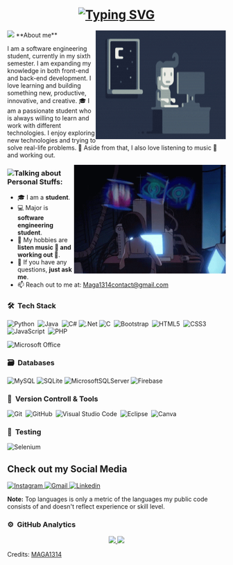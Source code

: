 <h1 align = "center">
<a href="https://git.io/typing-svg"><img src="https://readme-typing-svg.demolab.com?font=Fira+Code&size=75&duration=1400&pause=500&color=FF72FF&background=000000EE&center=true&multiline=true&width=1920&height=384&lines=¡+Hello+!;+I'm+Miguel+;Welcome+to+my+GitHub+profile" alt="Typing SVG" /></a>
</h1>


<img align="right" width=300px height=250px alt="Night Coding" src="https://raw.githubusercontent.com/AVS1508/AVS1508/master/assets/Night-Coding.gif" align="right"/> 
<img src="https://media.giphy.com/media/ObNTw8Uzwy6KQ/giphy.gif" width="30px">&nbsp;**About me**

I am a software engineering student, currently in my sixth semester. I am expanding my knowledge in both front-end and back-end development. I love learning and building something new, productive, innovative, and creative. 🎓 I am a passionate student who is always willing to learn and work with different technologies. I enjoy exploring new technologies and trying to solve real-life problems. 🚀 Aside from that, I also love listening to music 🎵 and working out.

<img align="right" alt="GIF" src="https://raw.githubusercontent.com/vibrantfix/vibrantfix/main/assets/gif/lain.gif" width="350px" height="250px" />

### <img src="https://media.giphy.com/media/VgCDAzcKvsR6OM0uWg/giphy.gif" width="40">Talking about Personal Stuffs:

- 🎓 I am a **student**.
- 💻 Major is **software engineering student**.
- 🤔 My hobbies are **listen music 🎵 and working out 💪**.
- 💬 If you have any questions, **just ask me**.
- 📫 Reach out to me at: <a href="garciaagudelomiguelangel@gmail.com"> Maga1314contact@gmail.com </a>



### 🛠 &nbsp;Tech Stack

![Python](https://img.shields.io/badge/python-3670A0?style=for-the-badge&logo=python&logoColor=ffdd54)&nbsp;
![Java](https://img.shields.io/badge/java-%23ED8B00.svg?style=for-the-badge&logo=java&logoColor=white)&nbsp;
![C#](https://img.shields.io/badge/c%23-%23239120.svg?style=for-the-badge&logo=csharp&logoColor=white)
![.Net](https://img.shields.io/badge/.NET-5C2D91?style=for-the-badge&logo=.net&logoColor=white)
![C](https://img.shields.io/badge/c-%2300599C.svg?style=for-the-badge&logo=c&logoColor=white)&nbsp;
![Bootstrap](https://img.shields.io/badge/bootstrap-%23563D7C.svg?style=for-the-badge&logo=bootstrap&logoColor=white)&nbsp;
![HTML5](https://img.shields.io/badge/html5-%23E34F26.svg?style=for-the-badge&logo=html5&logoColor=white)&nbsp;
![CSS3](https://img.shields.io/badge/css3-%231572B6.svg?style=for-the-badge&logo=css3&logoColor=white)&nbsp;
![JavaScript](https://img.shields.io/badge/javascript-%23323330.svg?style=for-the-badge&logo=javascript&logoColor=%23F7DF1E)&nbsp;
![PHP](https://img.shields.io/badge/php-%23777BB4.svg?style=for-the-badge&logo=php&logoColor=white)


![Microsoft Office](https://img.shields.io/badge/Microsoft_Office-D83B01?style=for-the-badge&logo=microsoft-office&logoColor=white)

### 🗃 &nbsp;Databases

![MySQL](https://img.shields.io/badge/mysql-4479A1.svg?style=for-the-badge&logo=mysql&logoColor=white)
![SQLite](https://img.shields.io/badge/sqlite-%2307405e.svg?style=for-the-badge&logo=sqlite&logoColor=white)
![MicrosoftSQLServer](https://img.shields.io/badge/Microsoft%20SQL%20Server-CC2927?style=for-the-badge&logo=microsoft%20sql%20server&logoColor=white)
![Firebase](https://img.shields.io/badge/firebase-a08021?style=for-the-badge&logo=firebase&logoColor=ffcd34)

### 🧰 &nbsp;Version Controll & Tools 

![Git](https://img.shields.io/badge/git-%23F05033.svg?style=for-the-badge&logo=git&logoColor=white)&nbsp;
![GitHub](https://img.shields.io/badge/github-%23121011.svg?style=for-the-badge&logo=github&logoColor=white)&nbsp;
![Visual Studio Code](https://img.shields.io/badge/Visual%20Studio%20Code-0078d7.svg?style=for-the-badge&logo=visual-studio-code&logoColor=white)&nbsp;
![Eclipse](https://img.shields.io/badge/Eclipse-FE7A16.svg?style=for-the-badge&logo=Eclipse&logoColor=white)&nbsp;
![Canva](https://img.shields.io/badge/Canva-%2300C4CC.svg?style=for-the-badge&logo=Canva&logoColor=white)&nbsp;

### 🧪 &nbsp;Testing
![Selenium](https://img.shields.io/badge/-selenium-%43B02A?style=for-the-badge&logo=selenium&logoColor=white)

## Check out my Social Media

<a href= "https://www.instagram.com/miguel._.1314?igsh=YTVjamZwYXBhcmZt">
    <img src="https://img.shields.io/badge/Instagram-%23E4405F.svg?style=for-the-badge&logo=Instagram&logoColor=white" alt="Instagram">
</a>
<a href="garciaagudelomiguelangel@gmail.com" >
  <img src="https://img.shields.io/badge/Gmail-D14836?style=for-the-badge&logo=gmail&logoColor=white" alt="Gmail">
</a>
<a href="https://www.linkedin.com/in/miguel-angel-garcia-agudelo/" >
  <img src="https://img.shields.io/badge/linkedin-%230077B5.svg?style=for-the-badge&logo=linkedin&logoColor=white" alt="Linkedin">
</a>


<b>Note:</b> Top languages is only a metric of the languages my public code consists of and doesn't reflect experience or skill level.
</p>

### ⚙️ &nbsp;GitHub Analytics

<p align="center">
  <a href="https://github.com/MAGA1314">
    <img height="180em" src="https://github-readme-stats-eight-theta.vercel.app/api?username=MAGA1314&show_icons=true&theme=algolia&include_all_commits=true&count_private=true"/>
  </a>
  <a href="https://github.com/MAGA1314">
    <img height="180em" src="https://github-readme-stats-eight-theta.vercel.app/api/top-langs/?username=MAGA1314&layout=compact&langs_count=8&theme=algolia"/>
  </a>
</p>

Credits: [MAGA1314](https://github.com/MAGA1314)
